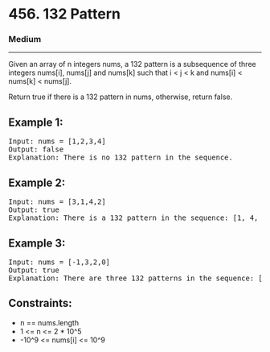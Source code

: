 # 456. 132 Pattern

### Medium

---

Given an array of n integers nums, a 132 pattern is a subsequence of three integers nums[i], nums[j] and nums[k] such that i < j < k and nums[i] < nums[k] < nums[j].

Return true if there is a 132 pattern in nums, otherwise, return false.

## Example 1:

<pre>
Input: nums = [1,2,3,4]
Output: false
Explanation: There is no 132 pattern in the sequence.
</pre>

## Example 2:

<pre>
Input: nums = [3,1,4,2]
Output: true
Explanation: There is a 132 pattern in the sequence: [1, 4, 2].
</pre>

## Example 3:

<pre>
Input: nums = [-1,3,2,0]
Output: true
Explanation: There are three 132 patterns in the sequence: [-1, 3, 2], [-1, 3, 0] and [-1, 2, 0].
</pre>

## Constraints:

- n == nums.length
- 1 <= n <= 2 \* 10^5
- -10^9 <= nums[i] <= 10^9
